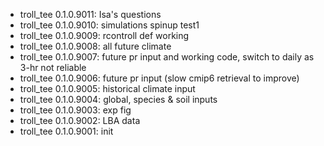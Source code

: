 -   troll_tee 0.1.0.9011: Isa's questions
-   troll_tee 0.1.0.9010: simulations spinup test1
-   troll_tee 0.1.0.9009: rcontroll def working
-   troll_tee 0.1.0.9008: all future climate
-   troll_tee 0.1.0.9007: future pr input and working code, switch to daily as 3-hr not reliable
-   troll_tee 0.1.0.9006: future pr input (slow cmip6 retrieval to improve)
-   troll_tee 0.1.0.9005: historical climate input
-   troll_tee 0.1.0.9004: global, species & soil inputs
-   troll_tee 0.1.0.9003: exp fig
-   troll_tee 0.1.0.9002: LBA data
-   troll_tee 0.1.0.9001: init
